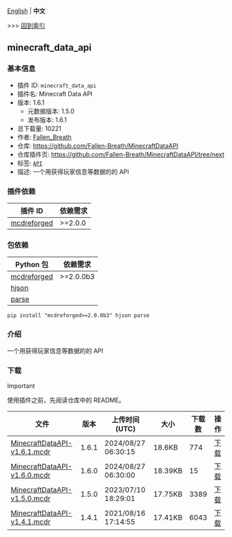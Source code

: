 [English](readme.md) | **中文**

\>\>\> [回到索引](/readme-zh_cn.md)

## minecraft_data_api

### 基本信息

- 插件 ID: `minecraft_data_api`
- 插件名: Minecraft Data API
- 版本: 1.6.1
  - 元数据版本: 1.5.0
  - 发布版本: 1.6.1
- 总下载量: 10221
- 作者: [Fallen_Breath](https://github.com/Fallen-Breath)
- 仓库: https://github.com/Fallen-Breath/MinecraftDataAPI
- 仓库插件页: https://github.com/Fallen-Breath/MinecraftDataAPI/tree/next
- 标签: [`API`](/labels/api/readme-zh_cn.md)
- 描述: 一个用获得玩家信息等数据的的 API

### 插件依赖

| 插件 ID | 依赖需求 |
| --- | --- |
| [mcdreforged](https://github.com/Fallen-Breath/MCDReforged) | \>=2.0.0 |

### 包依赖

| Python 包 | 依赖需求 |
| --- | --- |
| [mcdreforged](https://pypi.org/project/mcdreforged) | \>=2.0.0b3 |
| [hjson](https://pypi.org/project/hjson) |  |
| [parse](https://pypi.org/project/parse) |  |

```
pip install "mcdreforged>=2.0.0b3" hjson parse
```

### 介绍

一个用获得玩家信息等数据的的 API

### 下载

> [!IMPORTANT]
> 使用插件之前，先阅读仓库中的 README。

| 文件 | 版本 | 上传时间 (UTC) | 大小 | 下载数 | 操作 |
| --- | --- | --- | --- | --- | --- |
| [MinecraftDataAPI-v1.6.1.mcdr](https://github.com/Fallen-Breath/MinecraftDataAPI/releases/tag/v1.6.1) | 1.6.1 | 2024/08/27 06:30:15 | 18.6KB | 774 | [下载](https://github.com/Fallen-Breath/MinecraftDataAPI/releases/download/v1.6.1/MinecraftDataAPI-v1.6.1.mcdr) |
| [MinecraftDataAPI-v1.6.0.mcdr](https://github.com/Fallen-Breath/MinecraftDataAPI/releases/tag/v1.6.0) | 1.6.0 | 2024/08/27 06:30:00 | 18.39KB | 15 | [下载](https://github.com/Fallen-Breath/MinecraftDataAPI/releases/download/v1.6.0/MinecraftDataAPI-v1.6.0.mcdr) |
| [MinecraftDataAPI-v1.5.0.mcdr](https://github.com/Fallen-Breath/MinecraftDataAPI/releases/tag/v1.5.0) | 1.5.0 | 2023/07/10 18:29:01 | 17.75KB | 3389 | [下载](https://github.com/Fallen-Breath/MinecraftDataAPI/releases/download/v1.5.0/MinecraftDataAPI-v1.5.0.mcdr) |
| [MinecraftDataAPI-v1.4.1.mcdr](https://github.com/Fallen-Breath/MinecraftDataAPI/releases/tag/v1.4.1) | 1.4.1 | 2021/08/16 17:14:55 | 17.41KB | 6043 | [下载](https://github.com/Fallen-Breath/MinecraftDataAPI/releases/download/v1.4.1/MinecraftDataAPI-v1.4.1.mcdr) |

